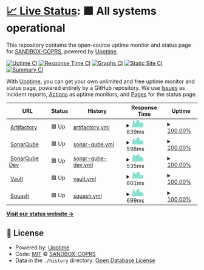# [📈 Live Status](https://SANDBOX-COPRS.github.io/upptime): <!--live status--> **🟩 All systems operational**

This repository contains the open-source uptime monitor and status page for [SANDBOX-COPRS](https://SANDBOX-COPRS.github.io/upptime), powered by [Upptime](https://github.com/upptime/upptime).

[![Uptime CI](https://github.com/SANDBOX-COPRS/upptime/workflows/Uptime%20CI/badge.svg)](https://github.com/SANDBOX-COPRS/upptime/actions?query=workflow%3A%22Uptime+CI%22)
[![Response Time CI](https://github.com/SANDBOX-COPRS/upptime/workflows/Response%20Time%20CI/badge.svg)](https://github.com/SANDBOX-COPRS/upptime/actions?query=workflow%3A%22Response+Time+CI%22)
[![Graphs CI](https://github.com/SANDBOX-COPRS/upptime/workflows/Graphs%20CI/badge.svg)](https://github.com/SANDBOX-COPRS/upptime/actions?query=workflow%3A%22Graphs+CI%22)
[![Static Site CI](https://github.com/SANDBOX-COPRS/upptime/workflows/Static%20Site%20CI/badge.svg)](https://github.com/SANDBOX-COPRS/upptime/actions?query=workflow%3A%22Static+Site+CI%22)
[![Summary CI](https://github.com/SANDBOX-COPRS/upptime/workflows/Summary%20CI/badge.svg)](https://github.com/SANDBOX-COPRS/upptime/actions?query=workflow%3A%22Summary+CI%22)

With [Upptime](https://upptime.js.org), you can get your own unlimited and free uptime monitor and status page, powered entirely by a GitHub repository. We use [Issues](https://github.com/SANDBOX-COPRS/upptime/issues) as incident reports, [Actions](https://github.com/SANDBOX-COPRS/upptime/actions) as uptime monitors, and [Pages](https://SANDBOX-COPRS.github.io/upptime) for the status page.

<!--start: status pages-->
<!-- This summary is generated by Upptime (https://github.com/upptime/upptime) -->
<!-- Do not edit this manually, your changes will be overwritten -->
<!-- prettier-ignore -->
| URL | Status | History | Response Time | Uptime |
| --- | ------ | ------- | ------------- | ------ |
| <img alt="" src="https://icons.duckduckgo.com/ip3/artifactory.coprs.esa-copernicus.eu.ico" height="13"> [Artifactory](https://artifactory.coprs.esa-copernicus.eu) | 🟩 Up | [artifactory.yml](https://github.com/SANDBOX-COPRS/upptime/commits/HEAD/history/artifactory.yml) | <details><summary><img alt="Response time graph" src="./graphs/artifactory/response-time-week.png" height="20"> 639ms</summary><br><a href="https://SANDBOX-COPRS.github.io/upptime/history/artifactory"><img alt="Response time 703" src="https://img.shields.io/endpoint?url=https%3A%2F%2Fraw.githubusercontent.com%2FSANDBOX-COPRS%2Fupptime%2FHEAD%2Fapi%2Fartifactory%2Fresponse-time.json"></a><br><a href="https://SANDBOX-COPRS.github.io/upptime/history/artifactory"><img alt="24-hour response time 439" src="https://img.shields.io/endpoint?url=https%3A%2F%2Fraw.githubusercontent.com%2FSANDBOX-COPRS%2Fupptime%2FHEAD%2Fapi%2Fartifactory%2Fresponse-time-day.json"></a><br><a href="https://SANDBOX-COPRS.github.io/upptime/history/artifactory"><img alt="7-day response time 639" src="https://img.shields.io/endpoint?url=https%3A%2F%2Fraw.githubusercontent.com%2FSANDBOX-COPRS%2Fupptime%2FHEAD%2Fapi%2Fartifactory%2Fresponse-time-week.json"></a><br><a href="https://SANDBOX-COPRS.github.io/upptime/history/artifactory"><img alt="30-day response time 665" src="https://img.shields.io/endpoint?url=https%3A%2F%2Fraw.githubusercontent.com%2FSANDBOX-COPRS%2Fupptime%2FHEAD%2Fapi%2Fartifactory%2Fresponse-time-month.json"></a><br><a href="https://SANDBOX-COPRS.github.io/upptime/history/artifactory"><img alt="1-year response time 703" src="https://img.shields.io/endpoint?url=https%3A%2F%2Fraw.githubusercontent.com%2FSANDBOX-COPRS%2Fupptime%2FHEAD%2Fapi%2Fartifactory%2Fresponse-time-year.json"></a></details> | <details><summary><a href="https://SANDBOX-COPRS.github.io/upptime/history/artifactory">100.00%</a></summary><a href="https://SANDBOX-COPRS.github.io/upptime/history/artifactory"><img alt="All-time uptime 99.71%" src="https://img.shields.io/endpoint?url=https%3A%2F%2Fraw.githubusercontent.com%2FSANDBOX-COPRS%2Fupptime%2FHEAD%2Fapi%2Fartifactory%2Fuptime.json"></a><br><a href="https://SANDBOX-COPRS.github.io/upptime/history/artifactory"><img alt="24-hour uptime 100.00%" src="https://img.shields.io/endpoint?url=https%3A%2F%2Fraw.githubusercontent.com%2FSANDBOX-COPRS%2Fupptime%2FHEAD%2Fapi%2Fartifactory%2Fuptime-day.json"></a><br><a href="https://SANDBOX-COPRS.github.io/upptime/history/artifactory"><img alt="7-day uptime 100.00%" src="https://img.shields.io/endpoint?url=https%3A%2F%2Fraw.githubusercontent.com%2FSANDBOX-COPRS%2Fupptime%2FHEAD%2Fapi%2Fartifactory%2Fuptime-week.json"></a><br><a href="https://SANDBOX-COPRS.github.io/upptime/history/artifactory"><img alt="30-day uptime 100.00%" src="https://img.shields.io/endpoint?url=https%3A%2F%2Fraw.githubusercontent.com%2FSANDBOX-COPRS%2Fupptime%2FHEAD%2Fapi%2Fartifactory%2Fuptime-month.json"></a><br><a href="https://SANDBOX-COPRS.github.io/upptime/history/artifactory"><img alt="1-year uptime 99.71%" src="https://img.shields.io/endpoint?url=https%3A%2F%2Fraw.githubusercontent.com%2FSANDBOX-COPRS%2Fupptime%2FHEAD%2Fapi%2Fartifactory%2Fuptime-year.json"></a></details>
| <img alt="" src="https://icons.duckduckgo.com/ip3/sonarqube.coprs.esa-copernicus.eu.ico" height="13"> [SonarQube](https://sonarqube.coprs.esa-copernicus.eu) | 🟩 Up | [sonar-qube.yml](https://github.com/SANDBOX-COPRS/upptime/commits/HEAD/history/sonar-qube.yml) | <details><summary><img alt="Response time graph" src="./graphs/sonar-qube/response-time-week.png" height="20"> 598ms</summary><br><a href="https://SANDBOX-COPRS.github.io/upptime/history/sonar-qube"><img alt="Response time 721" src="https://img.shields.io/endpoint?url=https%3A%2F%2Fraw.githubusercontent.com%2FSANDBOX-COPRS%2Fupptime%2FHEAD%2Fapi%2Fsonar-qube%2Fresponse-time.json"></a><br><a href="https://SANDBOX-COPRS.github.io/upptime/history/sonar-qube"><img alt="24-hour response time 427" src="https://img.shields.io/endpoint?url=https%3A%2F%2Fraw.githubusercontent.com%2FSANDBOX-COPRS%2Fupptime%2FHEAD%2Fapi%2Fsonar-qube%2Fresponse-time-day.json"></a><br><a href="https://SANDBOX-COPRS.github.io/upptime/history/sonar-qube"><img alt="7-day response time 598" src="https://img.shields.io/endpoint?url=https%3A%2F%2Fraw.githubusercontent.com%2FSANDBOX-COPRS%2Fupptime%2FHEAD%2Fapi%2Fsonar-qube%2Fresponse-time-week.json"></a><br><a href="https://SANDBOX-COPRS.github.io/upptime/history/sonar-qube"><img alt="30-day response time 676" src="https://img.shields.io/endpoint?url=https%3A%2F%2Fraw.githubusercontent.com%2FSANDBOX-COPRS%2Fupptime%2FHEAD%2Fapi%2Fsonar-qube%2Fresponse-time-month.json"></a><br><a href="https://SANDBOX-COPRS.github.io/upptime/history/sonar-qube"><img alt="1-year response time 721" src="https://img.shields.io/endpoint?url=https%3A%2F%2Fraw.githubusercontent.com%2FSANDBOX-COPRS%2Fupptime%2FHEAD%2Fapi%2Fsonar-qube%2Fresponse-time-year.json"></a></details> | <details><summary><a href="https://SANDBOX-COPRS.github.io/upptime/history/sonar-qube">100.00%</a></summary><a href="https://SANDBOX-COPRS.github.io/upptime/history/sonar-qube"><img alt="All-time uptime 99.71%" src="https://img.shields.io/endpoint?url=https%3A%2F%2Fraw.githubusercontent.com%2FSANDBOX-COPRS%2Fupptime%2FHEAD%2Fapi%2Fsonar-qube%2Fuptime.json"></a><br><a href="https://SANDBOX-COPRS.github.io/upptime/history/sonar-qube"><img alt="24-hour uptime 100.00%" src="https://img.shields.io/endpoint?url=https%3A%2F%2Fraw.githubusercontent.com%2FSANDBOX-COPRS%2Fupptime%2FHEAD%2Fapi%2Fsonar-qube%2Fuptime-day.json"></a><br><a href="https://SANDBOX-COPRS.github.io/upptime/history/sonar-qube"><img alt="7-day uptime 100.00%" src="https://img.shields.io/endpoint?url=https%3A%2F%2Fraw.githubusercontent.com%2FSANDBOX-COPRS%2Fupptime%2FHEAD%2Fapi%2Fsonar-qube%2Fuptime-week.json"></a><br><a href="https://SANDBOX-COPRS.github.io/upptime/history/sonar-qube"><img alt="30-day uptime 100.00%" src="https://img.shields.io/endpoint?url=https%3A%2F%2Fraw.githubusercontent.com%2FSANDBOX-COPRS%2Fupptime%2FHEAD%2Fapi%2Fsonar-qube%2Fuptime-month.json"></a><br><a href="https://SANDBOX-COPRS.github.io/upptime/history/sonar-qube"><img alt="1-year uptime 99.71%" src="https://img.shields.io/endpoint?url=https%3A%2F%2Fraw.githubusercontent.com%2FSANDBOX-COPRS%2Fupptime%2FHEAD%2Fapi%2Fsonar-qube%2Fuptime-year.json"></a></details>
| <img alt="" src="https://icons.duckduckgo.com/ip3/sonarqube-dev.coprs.esa-copernicus.eu.ico" height="13"> [SonarQube Dev](https://sonarqube-dev.coprs.esa-copernicus.eu) | 🟩 Up | [sonar-qube-dev.yml](https://github.com/SANDBOX-COPRS/upptime/commits/HEAD/history/sonar-qube-dev.yml) | <details><summary><img alt="Response time graph" src="./graphs/sonar-qube-dev/response-time-week.png" height="20"> 535ms</summary><br><a href="https://SANDBOX-COPRS.github.io/upptime/history/sonar-qube-dev"><img alt="Response time 583" src="https://img.shields.io/endpoint?url=https%3A%2F%2Fraw.githubusercontent.com%2FSANDBOX-COPRS%2Fupptime%2FHEAD%2Fapi%2Fsonar-qube-dev%2Fresponse-time.json"></a><br><a href="https://SANDBOX-COPRS.github.io/upptime/history/sonar-qube-dev"><img alt="24-hour response time 346" src="https://img.shields.io/endpoint?url=https%3A%2F%2Fraw.githubusercontent.com%2FSANDBOX-COPRS%2Fupptime%2FHEAD%2Fapi%2Fsonar-qube-dev%2Fresponse-time-day.json"></a><br><a href="https://SANDBOX-COPRS.github.io/upptime/history/sonar-qube-dev"><img alt="7-day response time 535" src="https://img.shields.io/endpoint?url=https%3A%2F%2Fraw.githubusercontent.com%2FSANDBOX-COPRS%2Fupptime%2FHEAD%2Fapi%2Fsonar-qube-dev%2Fresponse-time-week.json"></a><br><a href="https://SANDBOX-COPRS.github.io/upptime/history/sonar-qube-dev"><img alt="30-day response time 600" src="https://img.shields.io/endpoint?url=https%3A%2F%2Fraw.githubusercontent.com%2FSANDBOX-COPRS%2Fupptime%2FHEAD%2Fapi%2Fsonar-qube-dev%2Fresponse-time-month.json"></a><br><a href="https://SANDBOX-COPRS.github.io/upptime/history/sonar-qube-dev"><img alt="1-year response time 583" src="https://img.shields.io/endpoint?url=https%3A%2F%2Fraw.githubusercontent.com%2FSANDBOX-COPRS%2Fupptime%2FHEAD%2Fapi%2Fsonar-qube-dev%2Fresponse-time-year.json"></a></details> | <details><summary><a href="https://SANDBOX-COPRS.github.io/upptime/history/sonar-qube-dev">100.00%</a></summary><a href="https://SANDBOX-COPRS.github.io/upptime/history/sonar-qube-dev"><img alt="All-time uptime 100.00%" src="https://img.shields.io/endpoint?url=https%3A%2F%2Fraw.githubusercontent.com%2FSANDBOX-COPRS%2Fupptime%2FHEAD%2Fapi%2Fsonar-qube-dev%2Fuptime.json"></a><br><a href="https://SANDBOX-COPRS.github.io/upptime/history/sonar-qube-dev"><img alt="24-hour uptime 100.00%" src="https://img.shields.io/endpoint?url=https%3A%2F%2Fraw.githubusercontent.com%2FSANDBOX-COPRS%2Fupptime%2FHEAD%2Fapi%2Fsonar-qube-dev%2Fuptime-day.json"></a><br><a href="https://SANDBOX-COPRS.github.io/upptime/history/sonar-qube-dev"><img alt="7-day uptime 100.00%" src="https://img.shields.io/endpoint?url=https%3A%2F%2Fraw.githubusercontent.com%2FSANDBOX-COPRS%2Fupptime%2FHEAD%2Fapi%2Fsonar-qube-dev%2Fuptime-week.json"></a><br><a href="https://SANDBOX-COPRS.github.io/upptime/history/sonar-qube-dev"><img alt="30-day uptime 100.00%" src="https://img.shields.io/endpoint?url=https%3A%2F%2Fraw.githubusercontent.com%2FSANDBOX-COPRS%2Fupptime%2FHEAD%2Fapi%2Fsonar-qube-dev%2Fuptime-month.json"></a><br><a href="https://SANDBOX-COPRS.github.io/upptime/history/sonar-qube-dev"><img alt="1-year uptime 100.00%" src="https://img.shields.io/endpoint?url=https%3A%2F%2Fraw.githubusercontent.com%2FSANDBOX-COPRS%2Fupptime%2FHEAD%2Fapi%2Fsonar-qube-dev%2Fuptime-year.json"></a></details>
| <img alt="" src="https://icons.duckduckgo.com/ip3/vault.coprs.esa-copernicus.eu.ico" height="13"> [Vault](https://vault.coprs.esa-copernicus.eu) | 🟩 Up | [vault.yml](https://github.com/SANDBOX-COPRS/upptime/commits/HEAD/history/vault.yml) | <details><summary><img alt="Response time graph" src="./graphs/vault/response-time-week.png" height="20"> 601ms</summary><br><a href="https://SANDBOX-COPRS.github.io/upptime/history/vault"><img alt="Response time 672" src="https://img.shields.io/endpoint?url=https%3A%2F%2Fraw.githubusercontent.com%2FSANDBOX-COPRS%2Fupptime%2FHEAD%2Fapi%2Fvault%2Fresponse-time.json"></a><br><a href="https://SANDBOX-COPRS.github.io/upptime/history/vault"><img alt="24-hour response time 441" src="https://img.shields.io/endpoint?url=https%3A%2F%2Fraw.githubusercontent.com%2FSANDBOX-COPRS%2Fupptime%2FHEAD%2Fapi%2Fvault%2Fresponse-time-day.json"></a><br><a href="https://SANDBOX-COPRS.github.io/upptime/history/vault"><img alt="7-day response time 601" src="https://img.shields.io/endpoint?url=https%3A%2F%2Fraw.githubusercontent.com%2FSANDBOX-COPRS%2Fupptime%2FHEAD%2Fapi%2Fvault%2Fresponse-time-week.json"></a><br><a href="https://SANDBOX-COPRS.github.io/upptime/history/vault"><img alt="30-day response time 651" src="https://img.shields.io/endpoint?url=https%3A%2F%2Fraw.githubusercontent.com%2FSANDBOX-COPRS%2Fupptime%2FHEAD%2Fapi%2Fvault%2Fresponse-time-month.json"></a><br><a href="https://SANDBOX-COPRS.github.io/upptime/history/vault"><img alt="1-year response time 672" src="https://img.shields.io/endpoint?url=https%3A%2F%2Fraw.githubusercontent.com%2FSANDBOX-COPRS%2Fupptime%2FHEAD%2Fapi%2Fvault%2Fresponse-time-year.json"></a></details> | <details><summary><a href="https://SANDBOX-COPRS.github.io/upptime/history/vault">100.00%</a></summary><a href="https://SANDBOX-COPRS.github.io/upptime/history/vault"><img alt="All-time uptime 99.71%" src="https://img.shields.io/endpoint?url=https%3A%2F%2Fraw.githubusercontent.com%2FSANDBOX-COPRS%2Fupptime%2FHEAD%2Fapi%2Fvault%2Fuptime.json"></a><br><a href="https://SANDBOX-COPRS.github.io/upptime/history/vault"><img alt="24-hour uptime 100.00%" src="https://img.shields.io/endpoint?url=https%3A%2F%2Fraw.githubusercontent.com%2FSANDBOX-COPRS%2Fupptime%2FHEAD%2Fapi%2Fvault%2Fuptime-day.json"></a><br><a href="https://SANDBOX-COPRS.github.io/upptime/history/vault"><img alt="7-day uptime 100.00%" src="https://img.shields.io/endpoint?url=https%3A%2F%2Fraw.githubusercontent.com%2FSANDBOX-COPRS%2Fupptime%2FHEAD%2Fapi%2Fvault%2Fuptime-week.json"></a><br><a href="https://SANDBOX-COPRS.github.io/upptime/history/vault"><img alt="30-day uptime 100.00%" src="https://img.shields.io/endpoint?url=https%3A%2F%2Fraw.githubusercontent.com%2FSANDBOX-COPRS%2Fupptime%2FHEAD%2Fapi%2Fvault%2Fuptime-month.json"></a><br><a href="https://SANDBOX-COPRS.github.io/upptime/history/vault"><img alt="1-year uptime 99.71%" src="https://img.shields.io/endpoint?url=https%3A%2F%2Fraw.githubusercontent.com%2FSANDBOX-COPRS%2Fupptime%2FHEAD%2Fapi%2Fvault%2Fuptime-year.json"></a></details>
| <img alt="" src="https://icons.duckduckgo.com/ip3/squash.coprs.esa-copernicus.eu.ico" height="13"> [Squash](https://squash.coprs.esa-copernicus.eu/squash) | 🟩 Up | [squash.yml](https://github.com/SANDBOX-COPRS/upptime/commits/HEAD/history/squash.yml) | <details><summary><img alt="Response time graph" src="./graphs/squash/response-time-week.png" height="20"> 699ms</summary><br><a href="https://SANDBOX-COPRS.github.io/upptime/history/squash"><img alt="Response time 827" src="https://img.shields.io/endpoint?url=https%3A%2F%2Fraw.githubusercontent.com%2FSANDBOX-COPRS%2Fupptime%2FHEAD%2Fapi%2Fsquash%2Fresponse-time.json"></a><br><a href="https://SANDBOX-COPRS.github.io/upptime/history/squash"><img alt="24-hour response time 538" src="https://img.shields.io/endpoint?url=https%3A%2F%2Fraw.githubusercontent.com%2FSANDBOX-COPRS%2Fupptime%2FHEAD%2Fapi%2Fsquash%2Fresponse-time-day.json"></a><br><a href="https://SANDBOX-COPRS.github.io/upptime/history/squash"><img alt="7-day response time 699" src="https://img.shields.io/endpoint?url=https%3A%2F%2Fraw.githubusercontent.com%2FSANDBOX-COPRS%2Fupptime%2FHEAD%2Fapi%2Fsquash%2Fresponse-time-week.json"></a><br><a href="https://SANDBOX-COPRS.github.io/upptime/history/squash"><img alt="30-day response time 791" src="https://img.shields.io/endpoint?url=https%3A%2F%2Fraw.githubusercontent.com%2FSANDBOX-COPRS%2Fupptime%2FHEAD%2Fapi%2Fsquash%2Fresponse-time-month.json"></a><br><a href="https://SANDBOX-COPRS.github.io/upptime/history/squash"><img alt="1-year response time 827" src="https://img.shields.io/endpoint?url=https%3A%2F%2Fraw.githubusercontent.com%2FSANDBOX-COPRS%2Fupptime%2FHEAD%2Fapi%2Fsquash%2Fresponse-time-year.json"></a></details> | <details><summary><a href="https://SANDBOX-COPRS.github.io/upptime/history/squash">100.00%</a></summary><a href="https://SANDBOX-COPRS.github.io/upptime/history/squash"><img alt="All-time uptime 99.64%" src="https://img.shields.io/endpoint?url=https%3A%2F%2Fraw.githubusercontent.com%2FSANDBOX-COPRS%2Fupptime%2FHEAD%2Fapi%2Fsquash%2Fuptime.json"></a><br><a href="https://SANDBOX-COPRS.github.io/upptime/history/squash"><img alt="24-hour uptime 100.00%" src="https://img.shields.io/endpoint?url=https%3A%2F%2Fraw.githubusercontent.com%2FSANDBOX-COPRS%2Fupptime%2FHEAD%2Fapi%2Fsquash%2Fuptime-day.json"></a><br><a href="https://SANDBOX-COPRS.github.io/upptime/history/squash"><img alt="7-day uptime 100.00%" src="https://img.shields.io/endpoint?url=https%3A%2F%2Fraw.githubusercontent.com%2FSANDBOX-COPRS%2Fupptime%2FHEAD%2Fapi%2Fsquash%2Fuptime-week.json"></a><br><a href="https://SANDBOX-COPRS.github.io/upptime/history/squash"><img alt="30-day uptime 100.00%" src="https://img.shields.io/endpoint?url=https%3A%2F%2Fraw.githubusercontent.com%2FSANDBOX-COPRS%2Fupptime%2FHEAD%2Fapi%2Fsquash%2Fuptime-month.json"></a><br><a href="https://SANDBOX-COPRS.github.io/upptime/history/squash"><img alt="1-year uptime 99.64%" src="https://img.shields.io/endpoint?url=https%3A%2F%2Fraw.githubusercontent.com%2FSANDBOX-COPRS%2Fupptime%2FHEAD%2Fapi%2Fsquash%2Fuptime-year.json"></a></details>

<!--end: status pages-->

[**Visit our status website →**](https://SANDBOX-COPRS.github.io/upptime)

## 📄 License

- Powered by: [Upptime](https://github.com/upptime/upptime)
- Code: [MIT](./LICENSE) © [SANDBOX-COPRS](https://SANDBOX-COPRS.github.io/upptime)
- Data in the `./history` directory: [Open Database License](https://opendatacommons.org/licenses/odbl/1-0/)
